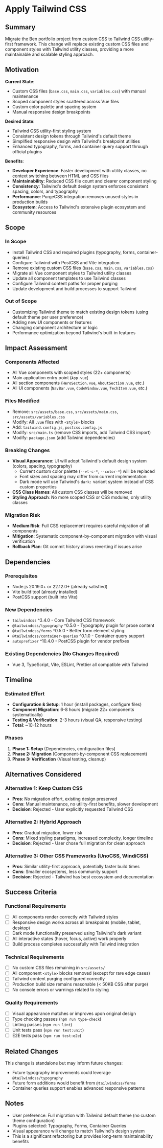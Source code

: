 # Apply Tailwind CSS

## Summary

Migrate the Ben portfolio project from custom CSS to Tailwind CSS utility-first framework. This change will replace existing custom CSS files and component styles with Tailwind utility classes, providing a more maintainable and scalable styling approach.

## Motivation

**Current State**:
- Custom CSS files (`base.css`, `main.css`, `variables.css`) with manual maintenance
- Scoped component styles scattered across Vue files
- Custom color palette and spacing system
- Manual responsive design breakpoints

**Desired State**:
- Tailwind CSS utility-first styling system
- Consistent design tokens through Tailwind's default theme
- Simplified responsive design with Tailwind's breakpoint utilities
- Enhanced typography, forms, and container query support through official plugins

**Benefits**:
- **Developer Experience**: Faster development with utility classes, no context switching between HTML and CSS files
- **Maintainability**: Reduced CSS file count and clearer component styling
- **Consistency**: Tailwind's default design system enforces consistent spacing, colors, and typography
- **Performance**: PurgeCSS integration removes unused styles in production builds
- **Ecosystem**: Access to Tailwind's extensive plugin ecosystem and community resources

## Scope

### In Scope
- Install Tailwind CSS and required plugins (typography, forms, container-queries)
- Configure Tailwind with PostCSS and Vite integration
- Remove existing custom CSS files (`base.css`, `main.css`, `variables.css`)
- Migrate all Vue component styles to Tailwind utility classes
- Update all component templates to use Tailwind classes
- Configure Tailwind content paths for proper purging
- Update development and build processes to support Tailwind

### Out of Scope
- Customizing Tailwind theme to match existing design tokens (using default theme per user preference)
- Adding new UI components or features
- Changing component architecture or logic
- Performance optimization beyond Tailwind's built-in features

## Impact Assessment

### Components Affected
- All Vue components with scoped styles (22+ components)
- Main application entry point (`App.vue`)
- All section components (`HeroSection.vue`, `AboutSection.vue`, etc.)
- All UI components (`NavBar.vue`, `CodeWindow.vue`, `TechItem.vue`, etc.)

### Files Modified
- Remove: `src/assets/base.css`, `src/assets/main.css`, `src/assets/variables.css`
- Modify: All `.vue` files with `<style>` blocks
- Add: `tailwind.config.js`, `postcss.config.js`
- Modify: `src/main.ts` (remove CSS imports, add Tailwind CSS import)
- Modify: `package.json` (add Tailwind dependencies)

### Breaking Changes
- **Visual Appearance**: UI will adopt Tailwind's default design system (colors, spacing, typography)
  - Current custom color palette (`--vt-c-*`, `--color-*`) will be replaced
  - Font sizes and spacing may differ from current implementation
  - Dark mode will use Tailwind's `dark:` variant system instead of CSS custom properties
- **CSS Class Names**: All custom CSS classes will be removed
- **Styling Approach**: No more scoped CSS or CSS modules, only utility classes

### Migration Risk
- **Medium Risk**: Full CSS replacement requires careful migration of all components
- **Mitigation**: Systematic component-by-component migration with visual verification
- **Rollback Plan**: Git commit history allows reverting if issues arise

## Dependencies

### Prerequisites
- Node.js 20.19.0+ or 22.12.0+ (already satisfied)
- Vite build tool (already installed)
- PostCSS support (built into Vite)

### New Dependencies
- `tailwindcss` ^3.4.0 - Core Tailwind CSS framework
- `@tailwindcss/typography` ^0.5.0 - Typography plugin for prose content
- `@tailwindcss/forms` ^0.5.0 - Better form element styling
- `@tailwindcss/container-queries` ^0.1.0 - Container query support
- `autoprefixer` ^10.4.0 - PostCSS plugin for vendor prefixes

### Existing Dependencies (No Changes Required)
- Vue 3, TypeScript, Vite, ESLint, Prettier all compatible with Tailwind

## Timeline

### Estimated Effort
- **Configuration & Setup**: 1 hour (install packages, configure files)
- **Component Migration**: 6-8 hours (migrate 22+ components systematically)
- **Testing & Verification**: 2-3 hours (visual QA, responsive testing)
- **Total**: ~10-12 hours

### Phases
1. **Phase 1: Setup** (Dependencies, configuration files)
2. **Phase 2: Migration** (Component-by-component CSS replacement)
3. **Phase 3: Verification** (Visual testing, cleanup)

## Alternatives Considered

### Alternative 1: Keep Custom CSS
- **Pros**: No migration effort, existing design preserved
- **Cons**: Manual maintenance, no utility-first benefits, slower development
- **Decision**: Rejected - User explicitly requested Tailwind CSS

### Alternative 2: Hybrid Approach
- **Pros**: Gradual migration, lower risk
- **Cons**: Mixed styling paradigms, increased complexity, longer timeline
- **Decision**: Rejected - User chose full migration for clean approach

### Alternative 3: Other CSS Frameworks (UnoCSS, WindiCSS)
- **Pros**: Similar utility-first approach, potentially faster build times
- **Cons**: Smaller ecosystems, less community support
- **Decision**: Rejected - Tailwind has best ecosystem and documentation

## Success Criteria

### Functional Requirements
- [ ] All components render correctly with Tailwind styles
- [ ] Responsive design works across all breakpoints (mobile, tablet, desktop)
- [ ] Dark mode functionality preserved using Tailwind's dark variant
- [ ] All interactive states (hover, focus, active) work properly
- [ ] Build process completes successfully with Tailwind integration

### Technical Requirements
- [ ] No custom CSS files remaining in `src/assets/`
- [ ] All component `<style>` blocks removed (except for rare edge cases)
- [ ] Tailwind content purging configured correctly
- [ ] Production build size remains reasonable (< 50KB CSS after purge)
- [ ] No console errors or warnings related to styling

### Quality Requirements
- [ ] Visual appearance matches or improves upon original design
- [ ] Type checking passes (`npm run type-check`)
- [ ] Linting passes (`npm run lint`)
- [ ] Unit tests pass (`npm run test:unit`)
- [ ] E2E tests pass (`npm run test:e2e`)

## Related Changes

This change is standalone but may inform future changes:
- Future typography improvements could leverage `@tailwindcss/typography`
- Future form additions would benefit from `@tailwindcss/forms`
- Container queries support enables advanced responsive patterns

## Notes

- User preference: Full migration with Tailwind default theme (no custom theme configuration)
- Plugins selected: Typography, Forms, Container Queries
- Visual appearance will change to match Tailwind's design system
- This is a significant refactoring but provides long-term maintainability benefits